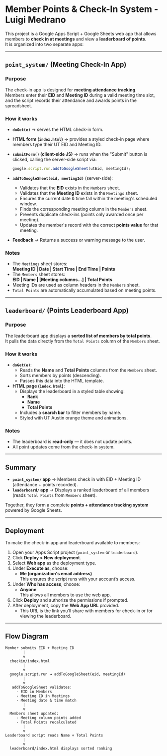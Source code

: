 # Member Points & Check-In System - Luigi Medrano

This project is a Google Apps Script + Google Sheets web app that allows
members to **check in at meetings** and view a **leaderboard of
points**.\
It is organized into two separate apps:

---

## `point_system/` (Meeting Check-In App)

### Purpose

The check-in app is designed for **meeting attendance tracking**.\
Members enter their **EID** and **Meeting ID** during a valid meeting
time slot, and the script records their attendance and awards points in
the spreadsheet.

### How it works

-   **`doGet(e)`** → serves the HTML check-in form.  

-   **HTML form (`index.html`)** → provides a styled check-in page where
    members type their UT EID and Meeting ID.  

-   **`submitForm()` (client-side JS)** → runs when the "Submit" button
    is clicked, calling the server-side script via:

    ```javascript
    google.script.run.addToGoogleSheet(utEid, meetingId);
    ```

-   **`addToGoogleSheet(eid, meetingId)`** (server-side):

    -   Validates that the **EID** exists in the `Members` sheet.  
    -   Validates that the **Meeting ID** exists in the `Meetings`
        sheet.  
    -   Ensures the current date & time fall within the meeting's
        scheduled window.  
    -   Finds the corresponding meeting column in the `Members` sheet.  
    -   Prevents duplicate check-ins (points only awarded once per
        meeting).  
    -   Updates the member's record with the correct **points value**
        for that meeting.

-   **Feedback** → Returns a success or warning message to the user.

### Notes

-   The `Meetings` sheet stores:  
    **Meeting ID | Date | Start Time | End Time | Points**  
-   The `Members` sheet stores:  
    **EID | Name | [Meeting columns...] | Total Points**  
-   Meeting IDs are used as column headers in the `Members` sheet.  
-   `Total Points` are automatically accumulated based on meeting
    points.

---

## `leaderboard/` (Points Leaderboard App)

### Purpose

The leaderboard app displays a **sorted list of members by total
points**.\
It pulls the data directly from the `Total Points` column of the
`Members` sheet.

### How it works

-   **`doGet(e)`**:
    -   Reads the **Name** and **Total Points** columns from the
        `Members` sheet.  
    -   Sorts members by points (descending).  
    -   Passes this data into the HTML template.  
-   **HTML page (`index.html`)**:
    -   Displays the leaderboard in a styled table showing:
        -   **Rank**
        -   **Name**
        -   **Total Points**  
    -   Includes a **search bar** to filter members by name.  
    -   Styled with UT Austin orange theme and animations.

### Notes

-   The leaderboard is **read-only** — it does not update points.  
-   All point updates come from the check-in system.

---

## Summary

-   **`point_system/` app** → Members check in with EID + Meeting ID
    (attendance + points recorded).  
-   **`leaderboard/` app** → Displays a ranked leaderboard of all
    members (reads `Total Points` from `Members` sheet).

Together, they form a complete **points + attendance tracking system**
powered by Google Sheets.

---

## Deployment

To make the check-in app and leaderboard available to members:

1. Open your Apps Script project (`point_system` or `leaderboard`).  
2. Click **Deploy > New deployment**.  
3. Select **Web app** as the deployment type.  
4. Under **Execute as**, choose:  
   - **Me (organization's email address)**  
   This ensures the script runs with your account’s access.  
5. Under **Who has access**, choose:  
   - **Anyone**  
   This allows all members to use the web app.  
6. Click **Deploy** and authorize the permissions if prompted.  
7. After deployment, copy the **Web App URL** provided.  
   - This URL is the link you’ll share with members for check-in or for viewing the leaderboard.

---

## Flow Diagram

```
Member submits EID + Meeting ID
        |
        v
  checkin/index.html
        |
        v
  google.script.run → addToGoogleSheet(eid, meetingId)
        |
        v
   addToGoogleSheet validates:
     - EID in Members
     - Meeting ID in Meetings
     - Meeting date & time match
        |
        v
  Members sheet updated:
     - Meeting column points added
     - Total Points recalculated
        |
        v
Leaderboard script reads Name + Total Points
        |
        v
  leaderboard/index.html displays sorted ranking
```
